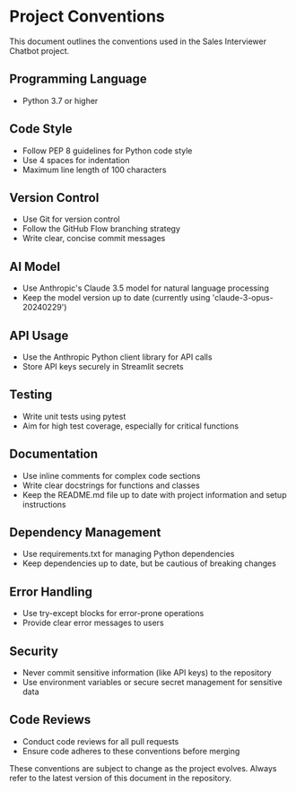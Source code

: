 # Project Conventions

This document outlines the conventions used in the Sales Interviewer Chatbot project.

## Programming Language
- Python 3.7 or higher

## Code Style
- Follow PEP 8 guidelines for Python code style
- Use 4 spaces for indentation
- Maximum line length of 100 characters

## Version Control
- Use Git for version control
- Follow the GitHub Flow branching strategy
- Write clear, concise commit messages

## AI Model
- Use Anthropic's Claude 3.5 model for natural language processing
- Keep the model version up to date (currently using 'claude-3-opus-20240229')

## API Usage
- Use the Anthropic Python client library for API calls
- Store API keys securely in Streamlit secrets

## Testing
- Write unit tests using pytest
- Aim for high test coverage, especially for critical functions

## Documentation
- Use inline comments for complex code sections
- Write clear docstrings for functions and classes
- Keep the README.md file up to date with project information and setup instructions

## Dependency Management
- Use requirements.txt for managing Python dependencies
- Keep dependencies up to date, but be cautious of breaking changes

## Error Handling
- Use try-except blocks for error-prone operations
- Provide clear error messages to users

## Security
- Never commit sensitive information (like API keys) to the repository
- Use environment variables or secure secret management for sensitive data

## Code Reviews
- Conduct code reviews for all pull requests
- Ensure code adheres to these conventions before merging

These conventions are subject to change as the project evolves. Always refer to the latest version of this document in the repository.